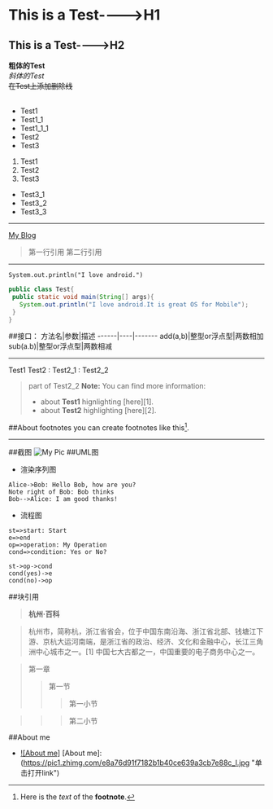 # This is a Test---->H1
## This is a Test---->H2

**粗体的Test**<br>
*斜体的Test*<br>
~~在Test上添加删除线~~<br>
<br>
* Test1
 * Test1_1
  * Test1_1_1
* Test2
* Test3
1. Test1
2. Test2
3. Test3
  * Test3_1
  * Test3_2
  * Test3_3
***
[My Blog](http://www.bing.com "单击进入bing搜索,哈哈")
> 第一行引用
> 第二行引用

***
`System.out.println("I love android.")`
```Java
public class Test{
 public static void main(String[] args){
   System.out.println("I love android.It is great OS for Mobile");
 }
}
```
##接口：
方法名|参数|描述
------|----|-------
add(a,b)|整型or浮点型|两数相加
sub(a.b)|整型or浮点型|两数相减
***
Test1
Test2
: Test2_1
: Test2_2
> part of Test2_2
> **Note:** You can find more information:
> - about **Test1** hignlighting [here][1].
> - about **Test2** highlighting [here][2].

##About footnotes
you can create footnotes like this[^footnote].
[^footnote]:Here is the *text* of the **footnote**.
***
##截图
![My Pic](https://pic1.zhimg.com/e8a76d91f7182b1b40ce639a3cb7e88c_l.jpg)
##UML图
* 渲染序列图
```sequence
Alice->Bob: Hello Bob, how are you?
Note right of Bob: Bob thinks
Bob-->Alice: I am good thanks!
```
* 流程图
```flow
st=>start: Start
e=>end
op=>operation: My Operation
cond=>condition: Yes or No?

st->op->cond
cond(yes)->e
cond(no)->op
```
##块引用

 >**杭州·百科**  
 
  >杭州市，简称杭，浙江省省会，位于中国东南沿海、浙江省北部、钱塘江下游、京杭大运河南端，是浙江省的政治、经济、文化和金融中心，长江三角洲中心城市之一。[1]  中国七大古都之一，中国重要的电子商务中心之一。
 
>第一章
>>第一节
>>>第一小节

>>>第二小节

##About me
* [![About me]](https://about.me/lpctjut) [About me]:(https://pic1.zhimg.com/e8a76d91f7182b1b40ce639a3cb7e88c_l.jpg "单击打开link")


